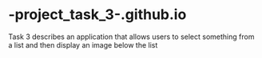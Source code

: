 # -project_task_3-.github.io
Task 3 describes an application that allows users to select something from a list and then display an image below the list
